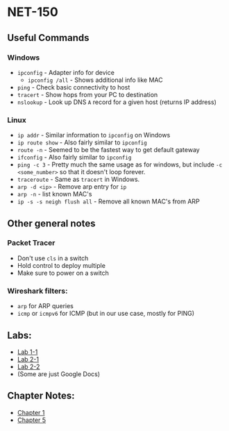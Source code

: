 # NET-150

## Useful Commands

### Windows
* `ipconfig` - Adapter info for device
  * `ipconfig /all` - Shows additional info like MAC
* `ping` - Check basic connectivity to host
* `tracert` - Show hops from your PC to destination
* `nslookup` - Look up DNS `A` record for a given host (returns IP address)

### Linux
* `ip addr` - Similar information to `ipconfig` on Windows
* `ip route show` - Also fairly similar to `ipconfig`
* `route -n` - Seemed to be the fastest way to get default gateway
* `ifconfig` - Also fairly similar to `ipconfig`
* `ping -c 3` - Pretty much the same usage as for windows, but include `-c <some_number>` so that it doesn't loop forever.
* `traceroute` - Same as `tracert` in Windows.
* `arp -d <ip>` - Remove arp entry for `ip`
* `arp -n` - list known MAC's
* `ip -s -s neigh flush all` - Remove all known MAC's from ARP

## Other general notes

### Packet Tracer
* Don't use `cls` in a switch
* Hold control to deploy multiple
* Make sure to power on a switch

### Wireshark filters:
* `arp` for ARP queries
* `icmp` or `icmpv6` for ICMP (but in our use case, mostly for PING)

## Labs:
- [Lab 1-1](net150/lab1-1.md)
- [Lab 2-1](net150/lab2-1.md)
- [Lab 2-2](net150/lab2-2.md)
- (Some are just Google Docs)

## Chapter Notes:
- [Chapter 1](net150/notes-chap1.md)
- [Chapter 5](net150/notes-chap5.md)
